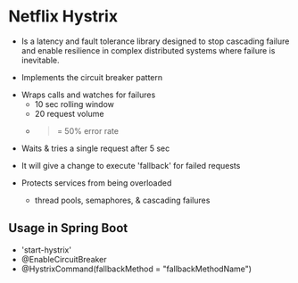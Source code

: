 # Netflix Hystrix

- Is a latency and fault tolerance library designed to stop cascading failure
  and enable resilience in complex distributed systems where failure is inevitable.

- Implements the circuit breaker pattern

* Wraps calls and watches for failures
  - 10 sec rolling window
  - 20 request volume
  - >= 50% error rate

- Waits & tries a single request after 5 sec

- It will give a change to execute 'fallback' for failed requests

- Protects services from being overloaded 
  - thread pools, semaphores, & cascading failures 

## Usage in Spring Boot

- 'start-hystrix'
- @EnableCircuitBreaker
- @HystrixCommand(fallbackMethod = "fallbackMethodName")
